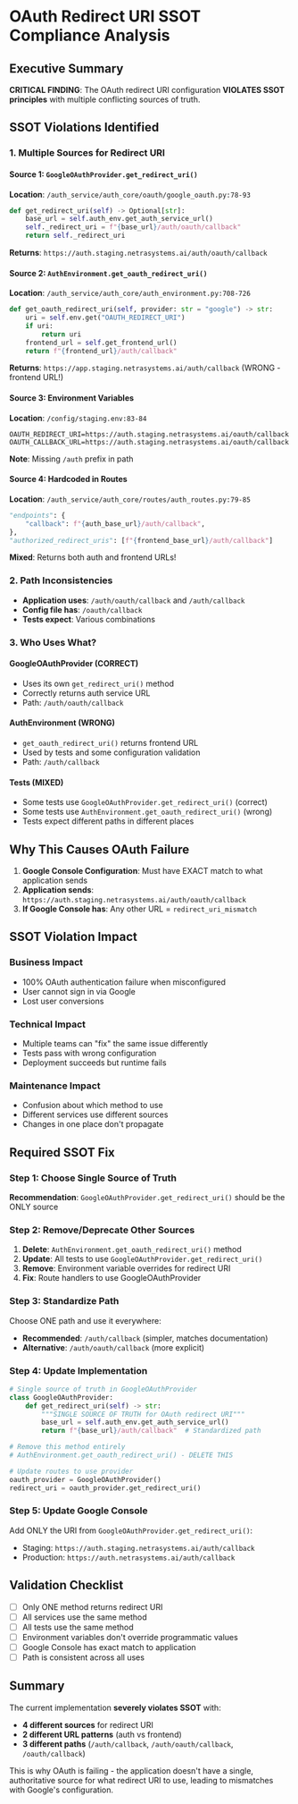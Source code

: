 # OAuth Redirect URI SSOT Compliance Analysis

## Executive Summary
**CRITICAL FINDING**: The OAuth redirect URI configuration **VIOLATES SSOT principles** with multiple conflicting sources of truth.

## SSOT Violations Identified

### 1. Multiple Sources for Redirect URI

#### Source 1: `GoogleOAuthProvider.get_redirect_uri()` 
**Location**: `/auth_service/auth_core/oauth/google_oauth.py:78-93`
```python
def get_redirect_uri(self) -> Optional[str]:
    base_url = self.auth_env.get_auth_service_url()
    self._redirect_uri = f"{base_url}/auth/oauth/callback"
    return self._redirect_uri
```
**Returns**: `https://auth.staging.netrasystems.ai/auth/oauth/callback`

#### Source 2: `AuthEnvironment.get_oauth_redirect_uri()`
**Location**: `/auth_service/auth_core/auth_environment.py:708-726`
```python
def get_oauth_redirect_uri(self, provider: str = "google") -> str:
    uri = self.env.get("OAUTH_REDIRECT_URI")
    if uri:
        return uri
    frontend_url = self.get_frontend_url()
    return f"{frontend_url}/auth/callback"
```
**Returns**: `https://app.staging.netrasystems.ai/auth/callback` (WRONG - frontend URL!)

#### Source 3: Environment Variables
**Location**: `/config/staging.env:83-84`
```
OAUTH_REDIRECT_URI=https://auth.staging.netrasystems.ai/oauth/callback
OAUTH_CALLBACK_URL=https://auth.staging.netrasystems.ai/oauth/callback
```
**Note**: Missing `/auth` prefix in path

#### Source 4: Hardcoded in Routes
**Location**: `/auth_service/auth_core/routes/auth_routes.py:79-85`
```python
"endpoints": {
    "callback": f"{auth_base_url}/auth/callback",
},
"authorized_redirect_uris": [f"{frontend_base_url}/auth/callback"]
```
**Mixed**: Returns both auth and frontend URLs!

### 2. Path Inconsistencies

- **Application uses**: `/auth/oauth/callback` and `/auth/callback`
- **Config file has**: `/oauth/callback`
- **Tests expect**: Various combinations

### 3. Who Uses What?

#### GoogleOAuthProvider (CORRECT)
- Uses its own `get_redirect_uri()` method
- Correctly returns auth service URL
- Path: `/auth/oauth/callback`

#### AuthEnvironment (WRONG)
- `get_oauth_redirect_uri()` returns frontend URL
- Used by tests and some configuration validation
- Path: `/auth/callback`

#### Tests (MIXED)
- Some tests use `GoogleOAuthProvider.get_redirect_uri()` (correct)
- Some tests use `AuthEnvironment.get_oauth_redirect_uri()` (wrong)
- Tests expect different paths in different places

## Why This Causes OAuth Failure

1. **Google Console Configuration**: Must have EXACT match to what application sends
2. **Application sends**: `https://auth.staging.netrasystems.ai/auth/oauth/callback`
3. **If Google Console has**: Any other URL = `redirect_uri_mismatch`

## SSOT Violation Impact

### Business Impact
- 100% OAuth authentication failure when misconfigured
- User cannot sign in via Google
- Lost user conversions

### Technical Impact
- Multiple teams can "fix" the same issue differently
- Tests pass with wrong configuration
- Deployment succeeds but runtime fails

### Maintenance Impact
- Confusion about which method to use
- Different services use different sources
- Changes in one place don't propagate

## Required SSOT Fix

### Step 1: Choose Single Source of Truth
**Recommendation**: `GoogleOAuthProvider.get_redirect_uri()` should be the ONLY source

### Step 2: Remove/Deprecate Other Sources
1. **Delete**: `AuthEnvironment.get_oauth_redirect_uri()` method
2. **Update**: All tests to use `GoogleOAuthProvider.get_redirect_uri()`
3. **Remove**: Environment variable overrides for redirect URI
4. **Fix**: Route handlers to use GoogleOAuthProvider

### Step 3: Standardize Path
Choose ONE path and use it everywhere:
- **Recommended**: `/auth/callback` (simpler, matches documentation)
- **Alternative**: `/auth/oauth/callback` (more explicit)

### Step 4: Update Implementation

```python
# Single source of truth in GoogleOAuthProvider
class GoogleOAuthProvider:
    def get_redirect_uri(self) -> str:
        """SINGLE SOURCE OF TRUTH for OAuth redirect URI"""
        base_url = self.auth_env.get_auth_service_url()
        return f"{base_url}/auth/callback"  # Standardized path

# Remove this method entirely
# AuthEnvironment.get_oauth_redirect_uri() - DELETE THIS

# Update routes to use provider
oauth_provider = GoogleOAuthProvider()
redirect_uri = oauth_provider.get_redirect_uri()
```

### Step 5: Update Google Console
Add ONLY the URI from `GoogleOAuthProvider.get_redirect_uri()`:
- Staging: `https://auth.staging.netrasystems.ai/auth/callback`
- Production: `https://auth.netrasystems.ai/auth/callback`

## Validation Checklist

- [ ] Only ONE method returns redirect URI
- [ ] All services use the same method
- [ ] All tests use the same method
- [ ] Environment variables don't override programmatic values
- [ ] Google Console has exact match to application
- [ ] Path is consistent across all uses

## Summary

The current implementation **severely violates SSOT** with:
- **4 different sources** for redirect URI
- **2 different URL patterns** (auth vs frontend)
- **3 different paths** (`/auth/callback`, `/auth/oauth/callback`, `/oauth/callback`)

This is why OAuth is failing - the application doesn't have a single, authoritative source for what redirect URI to use, leading to mismatches with Google's configuration.